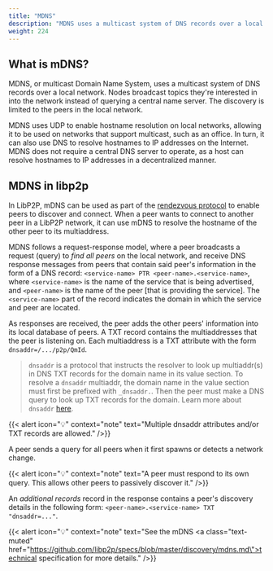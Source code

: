 ```yaml
---
title: "MDNS"
description: "MDNS uses a multicast system of DNS records over a local network to enable peer discovery."
weight: 224
---
```


## What is mDNS?

MDNS, or multicast Domain Name System, uses a multicast system of DNS records over a
local network. Nodes broadcast topics they're interested in into the network instead of querying
a central name server. The discovery is limited to the peers in the local network.

MDNS uses UDP to enable hostname resolution on local networks, allowing it to be used on networks
that support multicast, such as an office. In turn, it can also use DNS to resolve hostnames to
IP addresses on the Internet. MDNS does not require a central DNS server to operate, as a host can
resolve hostnames to IP addresses in a decentralized manner.

## MDNS in libp2p

In LibP2P, mDNS can be used as part of the [rendezvous protocol](rendezvous) to enable peers to discover
and connect. When a peer wants to connect to another peer in a LibP2P network,
it can use mDNS to resolve the hostname of the other peer to its multiaddress.

MDNS follows a request-response model, where a peer broadcasts a request (query) to *find all peers*
on the local network, and receive DNS response messages from peers that contain said peer's information
in the form of a DNS record: `<service-name> PTR <peer-name>.<service-name>`, where `<service-name>`
is the name of the service that is being advertised, and `<peer-name>` is the name of the peer [that
is providing the service]. The `<service-name>` part of the record indicates the domain in which the
service and peer are located.

As responses are received, the peer adds the other peers' information into its local database of peers.
A TXT record contains the multiaddresses that the peer is listening on. Each multiaddress is a TXT
attribute with the form `dnsaddr=/.../p2p/QmId`.
> `dnsaddr` is a protocol that instructs the resolver to look up multiaddr(s) in DNS TXT records for the
> domain name in its value section. To resolve a `dnsaddr` multiaddr, the domain name in the value section
> must first be prefixed with `_dnsaddr.`. Then the peer must make a DNS query to look up TXT records for the domain.
> Learn more about `dnsaddr`  [here](https://github.com/multiformats/multiaddr/blob/master/protocols/DNSADDR.md).

{{< alert icon="💡" context="note" text="Multiple dnsaddr attributes and/or TXT records are allowed." />}}

A peer sends a query for all peers when it first spawns or detects a network change.

{{< alert icon="💡" context="note" text="A peer must respond to its own query. This allows other peers to passively discover it." />}}

An *additional records* record in the response contains a peer's discovery details in the following form:
`<peer-name>.<service-name> TXT "dnsaddr=..."`.

{{< alert icon="💡" context="note" text="See the mDNS <a class=\"text-muted\" href=\"https://github.com/libp2p/specs/blob/master/discovery/mdns.md\">technical specification</a> for more details." />}}
